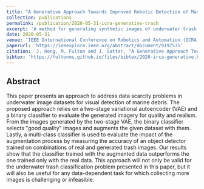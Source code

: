 ```yaml
---
title: "A Generative Approach Towards Improved Robotic Detection of Marine Litter"
collection: publications
permalink: /publication/2020-05-31-icra-generative-trash
excerpt: 'A method for generating synthetic images of underwater trash, improving detector performance by providing more examples.'
date: 2020-05-31
venue: 'IEEE International Conference on Robotics and Automation (ICRA)'
paperurl: 'https://ieeexplore.ieee.org/abstract/document/9197575'
citation: 'J. Hong, M. Fulton and J. Sattar, "A Generative Approach Towards Improved Robotic Detection of Marine Litter," 2020 IEEE International Conference on Robotics and Automation (ICRA), 2020, pp. 10525-10531, doi: 10.1109/ICRA40945.2020.9197575.'
bibtex: 'https://fultonms.github.io/files/bibtex/2020-irca-generative.bib'
---
```

## Abstract
This paper presents an approach to address data scarcity problems in underwater image datasets for visual detection of marine debris. The proposed approach relies on a two-stage variational autoencoder (VAE) and a binary classifier to evaluate the generated imagery for quality and realism. From the images generated by the two-stage VAE, the binary classifier selects "good quality" images and augments the given dataset with them. Lastly, a multi-class classifier is used to evaluate the impact of the augmentation process by measuring the accuracy of an object detector trained on combinations of real and generated trash images. Our results show that the classifier trained with the augmented data outperforms the one trained only with the real data. This approach will not only be valid for the underwater trash classification problem presented in this paper, but it will also be useful for any data-dependent task for which collecting more images is challenging or infeasible.